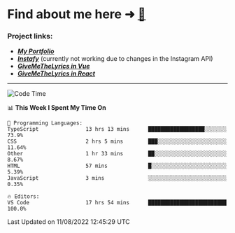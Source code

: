 # Find about me here ➜ [🧑](https://pauabella.dev)

### Project links:
- ***[My Portfolio](https://pauabella.dev)***
- ***[Instafy](https://instafy.me)*** (currently not working due to changes in the Instagram API)
- ***[GiveMeTheLyrics in Vue](https://lyrics.pauabella.dev)***
- ***[GiveMeTheLyrics in React](https://pauabella.dev/GiveMeTheLyrics)***

---
<!--START_SECTION:waka-->
![Code Time](http://img.shields.io/badge/Code%20Time-1%2C356%20hrs%2038%20mins-blue)

📊 **This Week I Spent My Time On** 

```text
💬 Programming Languages: 
TypeScript               13 hrs 13 mins      ██████████████████░░░░░░░   73.9% 
CSS                      2 hrs 5 mins        ███░░░░░░░░░░░░░░░░░░░░░░   11.64% 
Other                    1 hr 33 mins        ██░░░░░░░░░░░░░░░░░░░░░░░   8.67% 
HTML                     57 mins             █░░░░░░░░░░░░░░░░░░░░░░░░   5.39% 
JavaScript               3 mins              ░░░░░░░░░░░░░░░░░░░░░░░░░   0.35%

🔥 Editors: 
VS Code                  17 hrs 54 mins      █████████████████████████   100.0%

```


 Last Updated on 11/08/2022 12:45:29 UTC
<!--END_SECTION:waka-->
